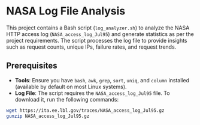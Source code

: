 # NASA Log File Analysis

This project contains a Bash script (`log_analyzer.sh`) to analyze the NASA HTTP access log (`NASA_access_log_Jul95`) and generate statistics as per the project requirements. The script processes the log file to provide insights such as request counts, unique IPs, failure rates, and request trends.

## Prerequisites

- **Tools**: Ensure you have `bash`, `awk`, `grep`, `sort`, `uniq`, and `column` installed (available by default on most Linux systems).
- **Log File**: The script requires the `NASA_access_log_Jul95` file. To download it, run the following commands:

```bash
wget https://ita.ee.lbl.gov/traces/NASA_access_log_Jul95.gz
gunzip NASA_access_log_Jul95.gz
